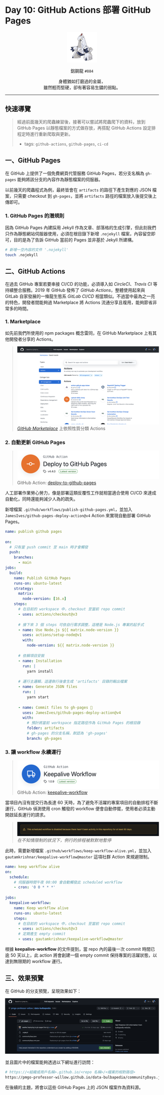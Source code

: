 # Day 10: GitHub Actions 部署 GitHub Pages

<p align="center">
    <img src="./cover.png" width="100" />
</p>

<p align="center">
    鋁鋼龍 <code>#884</code>
</p>

<p align="center">
    身體猶如打磨過的金屬，<br>雖然輕而堅硬，卻有著容易生鏽的弱點。
</p>

---

## 快速導覽

> 經過前面幾天的爬蟲練習後，接著可以嘗試將爬蟲爬下的資料，放到 GitHub Pages 以靜態檔案的方式做存放，再搭配 GitHub Actions 設定排程定時進行重新爬取與更新。
> * tags: `github-actions`, `github-pages`, `ci-cd`

## 一、GitHub Pages

在 GitHub 上提供了一個免費網頁代管服務 GitHub Pages，若分支名稱為 `gh-pages` 能夠將該分支的內容作為靜態檔案的伺服器。

以前幾天的爬蟲程式為例，最終皆會在 `artifacts` 的路徑下產生對應的 JSON 檔案，只需要 checkout 到 `gh-pages`，並將 `artifacts` 路徑的檔案放入後提交後上傳即可。

### 1. GitHub Pages 的潛規則

因為 GitHub Pages 內建採用 Jekyll 作為文章、部落格的生成引擎，但此刻我們只作為靜態網站伺服器使用，必須在根目錄下新增 `.nojekyll` 檔案，內容留空即可，目的是為了告訴 GitHub 當前的 Pages 並非基於 Jekyll 所建構。

```bash
# 新增一空內容的文件 '.nojekyll'
touch .nojekyll
```

## 二、GitHub Actions

在過去 GitHub 專案若要串接 CI/CD 的功能，必須導入如 *CircleCI*、*Travis CI* 等持續整合服務。2019 年 GitHub 發佈了 *GitHub Actions*，整體使用起來與 GitLab 自家發展的一條龍生態系 *GitLab CI/CD* 相當類似。不過當中最為之一亮的特色，開發者間能夠過 Marketplace 將 Actions 流通分享且複用，能夠節省非常多的時間。

### 1. Marketplace

如先前我們所使用的 npm packages 概念雷同，在 GitHub Marketplace 上有其他開發者分享的 Actions。

> ![](/day%20%23010/github-markerplace.png)
> [*GitHub Marketplace*](https://github.com/marketplace?type=actions) 上依照性質分類 Actions

### 2. 自動更新 GitHub Pages

> ![](/day%20%23010/github-action-deploy-to-github-pages.png)
> GitHub Action: [deploy-to-github-pages](https://github.com/marketplace/actions/deploy-to-github-pages)

人工部署作業勞心勞力，像是部署這類反覆性工作就相當適合使用 CI/CD 來達成自動化，同時還能夠減少人為的疏失。

新增檔案 `.github/workflows/publish-github-pages.yml`，並加入 `JamesIves/github-pages-deploy-action@v4` Action 來實現自動部署 GitHub Pages。

```yml
name: publish github pages

on:
  # 只有當 push commit 至 main 時才會觸發
  push:
    branches:
      - main
jobs:
  build:
    name: Publish GitHub Pages
    runs-on: ubuntu-latest
    strategy:
      matrix:
        node-version: [16.x]
    steps:
      # 在目前的 workspace 中，checkout 至當前 repo commit
      - uses: actions/checkout@v3

      # 接下來 3 個 steps 可依自行需求調整，這裡是 Node.js 專案的起手式
      - name: Use Node.js ${{ matrix.node-version }}
        uses: actions/setup-node@v1
        with:
          node-version: ${{ matrix.node-version }}

      # 依賴項目安裝
      - name: Installation
        run: |
          yarn install

      # 運行主邏輯，這邊執行後會生成 'artifacts' 目錄的輸出檔案
      - name: Generate JSON files
        run: |
          yarn start

      - name: Commit files to gh-pages 🚀
        uses: JamesIves/github-pages-deploy-action@v4
        with:
          # 預計將當前 workspace 指定路徑作為 GitHub Pages 的根目錄
          folder: artifacts
          # gh-pages 的分支名稱，默認為 'gh-pages'
          branch: gh-pages
```

### 3. 讓 workflow 永續運行

> ![](/day%20%23010/github-action-keepalive-workflow.png)
> GitHub Action: [keepalive-workflow](https://github.com/marketplace/actions/keepalive-workflow)

當項目內沒有提交行為長達 60 天時，為了避免不活躍的專案項目的自動排程不斷運行，GitHub 偵測使用 cron 觸發的 workflow 便會自動停擺，使用者必須主動開啟延長運行的請求。

> ![](/day%20%23010/gitlab-action-workflow-disable.png)
> *在不知情限制的狀況下，例行的排程被默默地暫停*

此時，需要新增檔案 `.github/workflows/keep-workflow-alive.yml`，並加入 `gautamkrishnar/keepalive-workflow@master` 這項社群 Action 來規避限制。

```yml
name: keep workflow alive
on:
  schedule:
    # 伺服器時間午夜 00:00 會自動觸發此 scheduled workflow
    - cron: '0 0 * * *'

jobs:
  keepalive-workflow:
    name: Keep workflow alive
    runs-on: ubuntu-latest
    steps:
      # 在目前的 workspace 中，checkout 至當前 repo commit
      - uses: actions/checkout@v3
      # 定期產生 empty commit
      - uses: gautamkrishnar/keepalive-workflow@master
```

根據 **keepalive-workflow** 的文件提到，當 repo 內的最後一次 commit 時間已逾 50 天以上，此 action 將會創建一個 empty commit 保持專案的活躍狀態，以達到無限期的 workflow 運行。

## 三、效果預覽

在 GitHub 的分支預覽，呈現效果如下：

![](/day%20%23010/gh-pages-preview-on-github.png)

並且圖片中的檔案能夠透過以下網址進行訪問：

``` bash
# https://<組織或用戶名稱>.github.io/<repo 名稱>/<檔案的相對路徑>
https://pmgo-professor-willow.github.io/data-bulbapedia/communityDays.json
```

在後續的主題，將會以這些 GitHub Pages 上的 JSON 檔案作為資料源。
